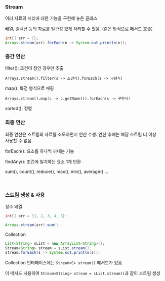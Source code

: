 ### Stream

여러 자료의 처리에 대한 기능을 구현해 놓은 클래스

배열, 컬렉션 등의 자료를 일관성 있게 처리할 수 있음. (같은 방식으로 메서드 호출)

```java
int[] arr = {};
Arrays.stream(arr).forEach(n -> System.out.println(n));
```

### 중간 연산

filter(): 조건이 참인 경우만 추출

`Arrays.stream().filter(s -> 조건식).forEach(s -> 구현식)`

map(): 특정 형식으로 매핑

`Arrays.stream().map(c -> c.getName()).forEach(s -> 구현식)`

sorted(): 정렬

### 최종 연산

최종 연산은 스트림의 자료를 소모하면서 연산 수행. 연산 후에는 해당 스트림 더 이상 사용할 수 없음.

forEach(): 요소를 하나씩 꺼내는 기능

findAny(): 조건에 일치하는 요소 1개 반환

sum(), count(), reduce(), max(), min(), average() ...

<br/>

### 스트림 생성 & 사용

정수 배열
```java
int[] arr = {1, 2, 3, 4, 5};

Arrays.stream(arr).sum()
```

Collection
```java
List<String> sList = new ArrayList<String>();
Stream<String> stream = sList.stream();
stream.forEach(s -> System.out.println(s));
```
Collection 인터페이스에는 `Stream<E> stream()` 메서드가 있음

이 메서드 사용하여 `Stream<String> stream = sList.stream()`과 같이 스트림 생성